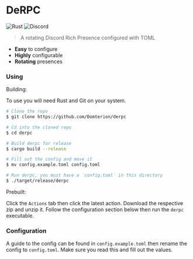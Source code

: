 # DeRPC

![Rust](https://img.shields.io/badge/rust-stable-brightgreen.svg)
![Discord](https://img.shields.io/discord/640675047714848770.svg)

> A rotating Discord Rich Presence configured with TOML

- **Easy** to configure
- **Highly** configurable
- **Rotating** presences

### Using

Building:

To use you will need Rust and Git on your system.

```bash
# Clone the repo
$ git clone https://github.com/Domterion/derpc

# Cd into the cloned repo
$ cd derpc

# Build derpc for release
$ cargo build --release

# Fill out the config and move it
$ mv config.example.toml config.toml

# Run derpc, you must have a `config.toml` in this directory
$ ./target/release/derpc
```

Prebuilt:

Click the `Actions` tab then click the latest action. Download the respective zip and unzip it. Follow the configuration section below then run the `derpc` executable.

### Configuration

A guide to the config can be found in `config.example.toml` then rename the config to `config.toml`. Make sure you read this and fill out the values.
